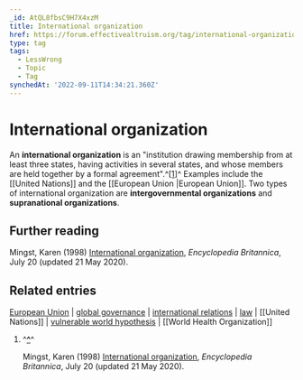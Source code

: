 ```yaml
---
_id: AtQL8fbsC9H7X4xzM
title: International organization
href: https://forum.effectivealtruism.org/tag/international-organization
type: tag
tags:
  - LessWrong
  - Topic
  - Tag
synchedAt: '2022-09-11T14:34:21.360Z'
---
```

# International organization

An **international organization** is an "institution drawing membership from at least three states, having activities in several states, and whose members are held together by a formal agreement".^[\[1\]](#fnnr61yow1frf)^ Examples include the [[United Nations]] and the [[European Union |European Union]]. Two types of international organization are **intergovernmental organizations** and **supranational organizations**.

Further reading
---------------

Mingst, Karen (1998) [International organization](https://www.britannica.com/topic/international-organization), *Encyclopedia Britannica*, July 20 (updated 21 May 2020).

Related entries
---------------

[European Union](/tag/european-union) | [global governance](/tag/global-governance) | [international relations](/tag/international-relations) | [law](/tag/law) | [[United Nations]] | [vulnerable world hypothesis](/tag/vulnerable-world-hypothesis) | [[World Health Organization]]

1.  ^**[^](#fnrefnr61yow1frf)**^
    
    Mingst, Karen (1998) [International organization](https://www.britannica.com/topic/international-organization), *Encyclopedia Britannica*, July 20 (updated 21 May 2020).